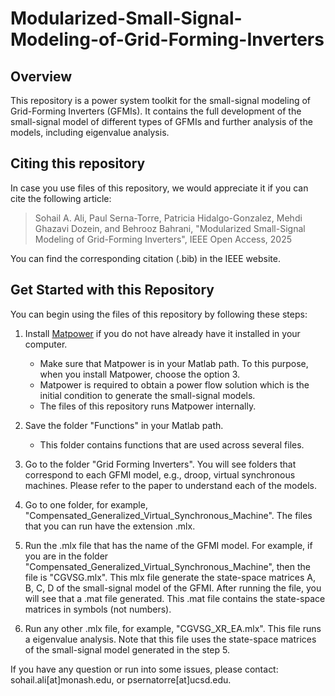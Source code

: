 # Modularized-Small-Signal-Modeling-of-Grid-Forming-Inverters


## Overview

This repository is a power system toolkit for the small-signal modeling of Grid-Forming Inverters (GFMIs). 
It contains the full development of the small-signal model of different types of GFMIs and further analysis
of the models, including eigenvalue analysis. 

## Citing this repository

In case you use files of this repository, we would appreciate it if you can cite the following article:

> Sohail A. Ali, Paul Serna-Torre, Patricia Hidalgo-Gonzalez, Mehdi Ghazavi Dozein, and Behrooz Bahrani, 
"Modularized Small-Signal Modeling of Grid-Forming Inverters", IEEE Open Access, 2025

You can find the corresponding citation (.bib) in the IEEE website.

## Get Started with this Repository

You can begin using the files of this repository by following these steps:

1.  Install [Matpower](https://matpower.org/) if you do not have already have it installed in your computer. 

    - Make sure that Matpower is in your Matlab path. To this purpose, when you install Matpower, choose the option 3.
    - Matpower is required to obtain a power flow solution which is the initial condition to generate the small-signal
    models.
    - The files of this repository runs Matpower internally. 

2.  Save the folder "Functions" in your Matlab path. 

    - This folder contains functions that are used across several files.

3.  Go to the folder "Grid Forming Inverters". You will see folders that correspond to each GFMI model, e.g., droop, virtual
    synchronous machines. Please refer to the paper to understand each of the models.

4.  Go to one folder, for example, "Compensated_Generalized_Virtual_Synchronous_Machine". The files that you can run have the
    extension .mlx. 

5.  Run the .mlx file that has the name of the GFMI model. For example, if you are in the folder 
    "Compensated_Generalized_Virtual_Synchronous_Machine", then the file is "CGVSG.mlx". This mlx file
    generate the state-space matrices A, B, C, D of the small-signal model of the GFMI. After running the file, you will 
    see that a .mat file generated. This .mat file contains the state-space matrices in symbols (not numbers).

6.  Run any other .mlx file, for example, "CGVSG_XR_EA.mlx". This file runs a eigenvalue analysis. Note that this file uses
    the state-space matrices of the small-signal model generated in the step 5. 

If you have any question or run into some issues, please contact: sohail.ali[at]monash.edu, or psernatorre[at]ucsd.edu. 
